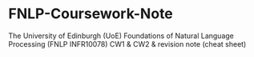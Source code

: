 # FNLP-Coursework-Note
The University of Edinburgh (UoE) Foundations of Natural Language Processing (FNLP INFR10078) CW1 &amp; CW2 &amp; revision note (cheat sheet)  
